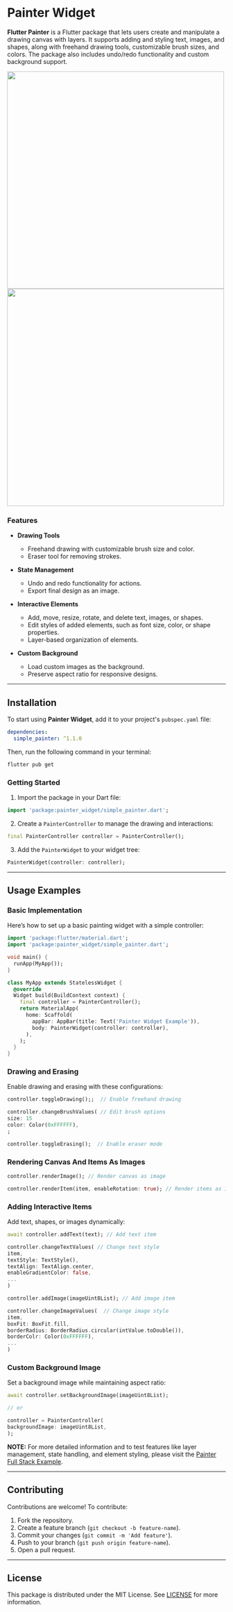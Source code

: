 
# Painter Widget

**Flutter Painter** is a Flutter package that lets users create and manipulate a drawing canvas with layers. It supports adding and styling text, images, and shapes, along with freehand drawing tools, customizable brush sizes, and colors. The package also includes undo/redo functionality and custom background support.

<img src="https://github.com/user-attachments/assets/fff50318-1383-4edc-98c1-5fab99cb6cd7" height="500" style="display: inline-block; margin-right: 10px;">
<img src="https://github.com/user-attachments/assets/dec54c47-97df-42c9-a380-9907f1e760be" height="500" style="display: inline-block;">


### Features

- **Drawing Tools**
  - Freehand drawing with customizable brush size and color.
  - Eraser tool for removing strokes.

- **State Management**
  - Undo and redo functionality for actions.
  - Export final design as an image.
    
- **Interactive Elements**
  - Add, move, resize, rotate, and delete text, images, or shapes.
  - Edit styles of added elements, such as font size, color, or shape properties.
  - Layer-based organization of elements.

- **Custom Background**
  - Load custom images as the background.
  - Preserve aspect ratio for responsive designs.


---

## Installation

To start using **Painter Widget**, add it to your project's `pubspec.yaml` file:

```yaml
dependencies:
  simple_painter: ^1.1.0
```

Then, run the following command in your terminal:

```bash
flutter pub get
```


### Getting Started

1. Import the package in your Dart file:

```dart
import 'package:painter_widget/simple_painter.dart';
```

2. Create a `PainterController` to manage the drawing and interactions:

```dart
final PainterController controller = PainterController();
```

3. Add the `PainterWidget` to your widget tree:

```dart
PainterWidget(controller: controller);
```

---

## Usage Examples

### Basic Implementation

Here’s how to set up a basic painting widget with a simple controller:

```dart
import 'package:flutter/material.dart';
import 'package:painter_widget/simple_painter.dart';

void main() {
  runApp(MyApp());
}

class MyApp extends StatelessWidget {
  @override
  Widget build(BuildContext context) {
    final controller = PainterController();
    return MaterialApp(
      home: Scaffold(
        appBar: AppBar(title: Text('Painter Widget Example')),
        body: PainterWidget(controller: controller),
      ),
    );
  }
}
```

### Drawing and Erasing

Enable drawing and erasing with these configurations:

```dart
controller.toggleDrawing();;  // Enable freehand drawing

controller.changeBrushValues( // Edit brush options
size: 15
color: Color(0xFFFFFF),
;

controller.toggleErasing();  // Enable eraser mode
```

### Rendering Canvas And Items As Images

```dart
controller.renderImage(); // Render canvas as image

controller.renderItem(item, enableRotation: true); // Render items as image
```

### Adding Interactive Items

Add text, shapes, or images dynamically:

```dart
await controller.addText(text); // Add text item

controller.changeTextValues( // Change text style
item,
textStyle: TextStyle(),
textAlign: TextAlign.center,
enableGradientColor: false,
...
)

controller.addImage(imageUint8List); // Add image item

controller.changeImageValues(  // Change image style
item,
boxFit: BoxFit.fill,
borderRadius: BorderRadius.circular(intValue.toDouble()),
borderColr: Color(0xFFFFFF),
...
)

```

### Custom Background Image

Set a background image while maintaining aspect ratio:

```dart
await controller.setBackgroundImage(imageUint8List);

// or

controller = PainterController(
backgroundImage: imageUint8List,
);
```

**NOTE:** For more detailed information and to test features like layer management, state handling, and element styling, please visit the [Painter Full Stack Example](https://github.com/CanArslanDev/simple_painter/tree/main/example/fullstack_example).

---

## Contributing

Contributions are welcome! To contribute:

1. Fork the repository.
2. Create a feature branch (`git checkout -b feature-name`).
3. Commit your changes (`git commit -m 'Add feature'`).
4. Push to your branch (`git push origin feature-name`).
5. Open a pull request.

---

## License

This package is distributed under the MIT License. See [LICENSE](LICENSE) for more information.

